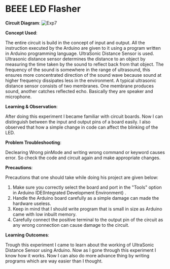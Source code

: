 # BEEE LED Flasher

**Circuit Diagram**:
![Exp7](https://drive.google.com/open?id=1JysWBxE3XUhgjMJLqXhE50le2zUBcWGb)

**Concept Used**:

The entire circuit is build in the concept of input and output. All the instruction executed by the Arduino are given to it using a program written in Arduino programming language.
UltraSonic Distance Sensor is used. Ultrasonic distance sensor determines the distance to an object by measuring the time taken by the sound to reflect back from that object. The frequency of the sound is somewhere in the range of ultrasound, this ensures more concentrated direction of the sound wave because sound at higher frequency dissipates less in the environment. A typical ultrasonic distance sensor consists of two membranes. One membrane produces sound, another catches reflected echo. Basically they are speaker and microphone.

**Learning & Observation**:

After doing this experiment I became familiar with circuit boards. Now I can distinguish between the input and output pins of a board easily. I also observed that how a simple change in code can affect the blinking of the LED.

**Problem Troubleshooting**:

Declearing Wrong pinMode and writing wrong command or keyword causes error. So check the code and circuit again and make appropriate changes. 

**Precautions**:

Precautions that one should take while doing his project are given below:

1. Make sure you correctly select the board and port in the "Tools" option in Arduino IDE(Integrated Development Environment) .
2. Handle the Arduino board carefully as a simple damage can made the hardware useless.
3. Keep in mind that I should write program that is small in size as Arduino came with low inbuilt memory.
4. Carefully connect the positive terminal to the output pin of the circuit as any wrong connection can cause damage to the circuit.

**Learning Outcomes**:

Trough this experiment I came to learn about the working of UltraSonic Distance Sensor using Arduino. Now as I gone through this experiment I know how it works. Now I can also do more advance thing by writing programs which are way easier than I thought.
